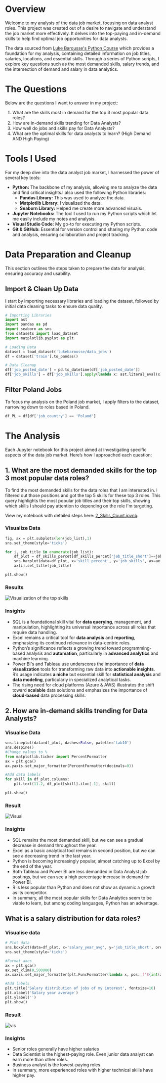 # Overview

Welcome to my analysis of the data job market, focusing on data analyst roles. This project was created out of a desire to navigate and understand the job market more effectively. It delves into the top-paying and in-demand skills to help find optimal job opportunities for data analysts.

The data sourced from [Luke Barousse's Python Course](https://lukebarousse.com/python) which provides a foundation for my analysis, containing detailed information on job titles, salaries, locations, and essential skills. Through a series of Python scripts, I explore key questions such as the most demanded skills, salary trends, and the intersection of demand and salary in data analytics.

# The Questions

Below are the questions I want to answer in my project:

1. What are the skills most in demand for the top 3 most popular data roles?
2. How are in-demand skills trending for Data Analysts?
3. How well do jobs and skills pay for Data Analysts?
4. What are the optimal skills for data analysts to learn? (High Demand AND High Paying) 

# Tools I Used

For my deep dive into the data analyst job market, I harnessed the power of several key tools:

- **Python:** The backbone of my analysis, allowing me to analyze the data and find critical insights.I also used the following Python libraries:
    - **Pandas Library:** This was used to analyze the data. 
    - **Matplotlib Library:** I visualized the data.
    - **Seaborn Library:** Helped me create more advanced visuals. 
- **Jupyter Notebooks:** The tool I used to run my Python scripts which let me easily include my notes and analysis.
- **Visual Studio Code:** My go-to for executing my Python scripts.
- **Git & GitHub:** Essential for version control and sharing my Python code and analysis, ensuring collaboration and project tracking.

# Data Preparation and Cleanup

This section outlines the steps taken to prepare the data for analysis, ensuring accuracy and usability.

## Import & Clean Up Data

I start by importing necessary libraries and loading the dataset, followed by initial data cleaning tasks to ensure data quality.
```python
# Importing Libraries
import ast
import pandas as pd
import seaborn as sns
from datasets import load_dataset
import matplotlib.pyplot as plt  

# Loading Data
dataset = load_dataset('lukebarousse/data_jobs')
df = dataset['train'].to_pandas()

# Data Cleanup
df['job_posted_date'] = pd.to_datetime(df['job_posted_date'])
df['job_skills'] = df['job_skills'].apply(lambda x: ast.literal_eval(x) if pd.notna(x) else x)
```

## Filter Poland Jobs

To focus my analysis on the Poland job market, I apply filters to the dataset, narrowing down to roles based in Poland.

```python
df_PL = df[df['job_country'] == 'Poland']

```
# The Analysis

Each Jupyter notebook for this project aimed at investigating specific aspects of the data job market. Here’s how I approached each question:

## 1. What are the most demanded skills for the top 3 most popular data roles?
To find the most demanded skills for the data roles that I am interested in. I filtered out those positions and got the top 5 skills for these top 3 roles. This query highlights the most popular job titles and their top skills, showing which skills I should pay attention to depending on the role I'm targeting. 

View my notebook with detailed steps here: [2_Skills_Count.ipynb](2_Skills_Count.ipynb).

### Visualize Data
```python
fig, ax = plt.subplots(len(job_list),1)
sns.set_theme(style='ticks')

for i, job_title in enumerate(job_list):
    df_plot = df_skills_percet[df_skills_percet['job_title_short']==job_title].head(5)
    sns.barplot(data=df_plot, x='skill_percent', y='job_skills', ax=ax[i], hue='skill_count', palette='dark:b_r')
    ax[i].set_title(job_title)

plt.show()
```
### Results
![Visualization of the top skills](images/skills_demand.png)

### Insights
 * SQL is a foundational skill vital for **data querying**, management, and manipulation, highlighting its universal importance across all roles that require data handling.
* Excel remains a critical tool for **data analysis** and **reporting**, emphasizing its continued relevance in data-centric roles.
* Python’s significance reflects a growing trend toward programming-based analysis and **automation**, particularly in **advanced analytics** and machine learning.
* Power BI's and Tableau use underscores the importance of **data visualization** tools for transforming raw data into **actionable insights**.
R’s usage indicates **a niche** but essential skill for **statistical analysis** and **data modeling**, particularly in specialized analytical tasks.
* The rising need for cloud platforms (Azure & AWS) illustrates the shift toward **scalable** data solutions and emphasizes the importance of **cloud-based** data processing skills.

## 2. How are in-demand skills trending for Data Analysts?
### Visualise Data
```python
sns.lineplot(data=df_plot, dashes=False, palette='tab10')
sns.despine()
#Change values to %
from matplotlib.ticker import PercentFormatter
ax = plt.gca()
ax.yaxis.set_major_formatter(PercentFormatter(decimals=0))

#Add data labels
for skill in df_plot.columns:
    plt.text(11.2, df_plot[skill].iloc[-1], skill)

plt.show()
```

### Result
![Visual](images/skills_trend.png)

### Insights
* SQL remains the most demanded skill, but we can see a gradual decrease in demand throughout the year.
* Excel as a basic analytical tool remains in second position, but we can see a decreasing trend in the last year.
* Python is becoming increasingly popular, almost catching up to Excel by the end of the year.
* Both Tableau and Power BI are less demanded in Data Analyst job postings, but we can see a high percentage increase in demand for Power BI.
* R is less popular than Python and does not show as dynamic a growth as its competitor.
* In summary, all the most popular skills for Data Analytics seem to be viable to learn, but among coding languages, Python has an advantage.

## What is a salary distribution for data roles?
### Visualise data
```python
# Plot data
sns.boxplot(data=df_plot, x='salary_year_avg', y='job_title_short', order=job_order)
sns.set_theme(style='ticks')

#Format axes
ax = plt.gca()
ax.set_xlim(0,500000)
ax.xaxis.set_major_formatter(plt.FuncFormatter(lambda x, pos: f'${int(x/1000)}K'))

#Add labels
plt.title('Salary distribution of jobs of my interest', fontsize=16)
plt.xlabel('Salary year average')
plt.ylabel('')
plt.show()
```

### Result
![vis](images\salary_distribution.png)

### Insights
* Senior roles generally have higher salaries
* Data Scientist is the highest-paying role. Even junior data analyst can earn more than other roles.
* Business analyst is the lowest-paying roles.
* In summary, more experienced roles with higher technical skills have higher pay.